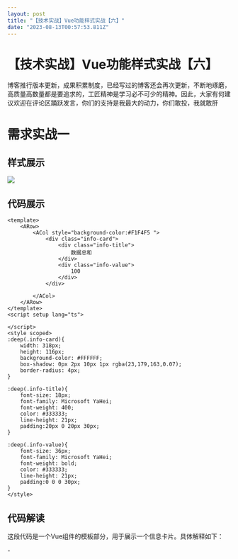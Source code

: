 ```yaml
---
layout: post
title: "【技术实战】Vue功能样式实战【六】"
date: "2023-08-13T00:57:53.811Z"
---
```

【技术实战】Vue功能样式实战【六】
==================

博客推行版本更新，成果积累制度，已经写过的博客还会再次更新，不断地琢磨，高质量高数量都是要追求的，工匠精神是学习必不可少的精神。因此，大家有何建议欢迎在评论区踊跃发言，你们的支持是我最大的动力，你们敢投，我就敢肝

需求实战一
=====

样式展示
----

![](https://img2023.cnblogs.com/blog/1871173/202308/1871173-20230812233425231-367546051.png)

代码展示
----

    <template>
        <ARow>
            <ACol style="background-color:#F1F4F5 ">
                <div class="info-card">
                    <div class="info-title">
                        数据总和
                    </div>
                    <div class="info-value">
                        100
                    </div>
                </div>
    
            </ACol>
        </ARow>
    </template>
    <script setup lang="ts">
    
    </script>
    <style scoped>
    :deep(.info-card){
        width: 318px;
        height: 116px;
        background-color: #FFFFFF;
        box-shadow: 0px 2px 10px 1px rgba(23,179,163,0.07);
        border-radius: 4px;
    }
    
    :deep(.info-title){
        font-size: 18px;
        font-family: Microsoft YaHei;
        font-weight: 400;
        color: #333333;
        line-height: 21px;
        padding:20px 0 20px 30px;
    }
    
    :deep(.info-value){
        font-size: 36px;
        font-family: Microsoft YaHei;
        font-weight: bold;
        color: #333333;
        line-height: 21px;
        padding:0 0 0 30px;
    }
    </style>

代码解读
----

这段代码是一个Vue组件的模板部分，用于展示一个信息卡片。具体解释如下：

\- <template> 标签用于定义组件的模板部分。  
\- <ARow> 和 <ACol> 是自定义的组件，用于布局。<ARow> 表示一行，<ACol> 表示一列。  
\- <ACol> 标签内部有一个 style 属性，用于设置背景颜色为 #F1F4F5。  
\- <div class="info-card"> 是一个具有 info-card 类名的 div 元素，表示信息卡片的容器。  
\- <div class="info-title"> 是一个具有 info-title 类名的 div 元素，表示信息卡片的标题。  
\- <div class="info-value"> 是一个具有 info-value 类名的 div 元素，表示信息卡片的数值。

接下来是 <script setup lang="ts"> 标签，用于编写组件的逻辑部分，这里是空的，没有任何代码。

最后是 <style scoped> 标签，用于定义组件的样式。:deep() 是一个深度选择器，用于选择组件内部的元素。.info-card 表示选择具有 info-card 类名的元素，设置了宽度、高度、背景颜色、阴影和边框圆角等样式。.info-title 和 .info-value 分别表示选择具有对应类名的元素，设置了字体大小、字体样式、颜色、行高和内边距等样式。

这段代码的作用是创建一个信息卡片组件，显示一个标题为 "数据总和"，数值为 "100" 的信息。信息卡片具有特定的样式，包括背景颜色、阴影和边框圆角等。

需求实战二
=====

样式展示
----

![](https://img2023.cnblogs.com/blog/1871173/202308/1871173-20230812233610887-1038864549.png)

代码展示
----

    <template>
        <div class="info-card">
            <div class="info-title">
                数据总和
            </div>
            <div class="info-value">
                100
            </div>
            <div class="animation-container">
                <div class="circle"></div>
                <div class="circle"></div>
                <div class="circle"></div>
                <div class="circle"></div>
                <div class="circle"></div>
                <div class="circle"></div>
            </div>
        </div>
    </template>
    
    
    <script setup lang="ts"></script>
    
    
    <style scoped>
    .info-card {
        width: 318px;
        height: 200px;
        background-color: #17b3a3;
        border-radius: 8px;
        display: flex;
        flex-direction: column;
        align-items: center;
        justify-content: center;
        position: relative;
    }
    
    
    .info-title {
        font-size: 24px;
        font-weight: bold;
        color: #FFFFFF;
    }
    
    
    .info-value {
        font-size: 48px;
        font-weight: bold;
        color: #FFFFFF;
    }
    
    
    .animation-container {
        display: flex;
        position: absolute;
        bottom: 25px;
    }
    
    
    .circle {
        width: 10px;
        height: 10px;
        background-color: #FFFFFF;
        border-radius: 50%;
        margin: 0 4px;
        transform: scale(0);
        animation: pulse 1.5s infinite cubic-bezier(0.215, 0.61, 0.355, 1) alternate;
    }
    
    
    .circle:nth-child(1) {
        animation-delay: 0.1s;
    }
    
    
    .circle:nth-child(2) {
        animation-delay: 0.2s;
    }
    .circle:nth-child(3) {
        animation-delay: 0.3s;
    }
    .circle:nth-child(4) {
        animation-delay: 0.4s;
    }
    .circle:nth-child(5) {
        animation-delay: 0.5s;
    }
    .circle:nth-child(6) {
        animation-delay: 0.6s;
    }
    
    
    @keyframes pulse {
        0% {
            opacity: 0;
            transform: scale(0);
        }
        50% {
            opacity: 1;
            transform: scale(1);
        }
        100% {
            opacity: 0;
            transform: scale(0);
        }
    }
    </style>

代码解读
----

这段代码是一个Vue组件的模板部分，用于展示一个带有动画效果的信息卡片。具体解释如下：

\- <template> 标签用于定义组件的模板部分。  
\- <div class="info-card"> 是一个具有 info-card 类名的 div 元素，表示信息卡片的容器。  
\- <div class="info-title"> 是一个具有 info-title 类名的 div 元素，表示信息卡片的标题。  
\- <div class="info-value"> 是一个具有 info-value 类名的 div 元素，表示信息卡片的数值。  
\- <div class="animation-container"> 是一个具有 animation-container 类名的 div 元素，用于容纳动画效果的圆圈。  
\- <div class="circle"> 是一个具有 circle 类名的 div 元素，表示一个圆圈。

接下来是 <script setup lang="ts"> 标签，用于编写组件的逻辑部分，这里是空的，没有任何代码。

最后是 <style scoped> 标签，用于定义组件的样式。.info-card 表示选择具有 info-card 类名的元素，设置了宽度、高度、背景颜色、边框圆角等样式，并使用了 Flex 布局使内容垂直居中。.info-title 和 .info-value 分别表示选择具有对应类名的元素，设置了字体大小、字体样式、颜色等样式。.animation-container 表示选择具有 animation-container 类名的元素，设置了绝对定位和底部偏移量。.circle 表示选择具有 circle 类名的元素，设置了圆圈的样式，包括宽度、高度、背景颜色、边框圆角、外边距和动画效果。

动画效果使用了 @keyframes 关键字定义了一个名为 pulse 的关键帧动画，通过改变透明度和缩放来实现圆圈的闪烁效果。.circle:nth-child(n) 选择了第 n 个具有 circle 类名的元素，并设置了不同的动画延迟时间，以实现圆圈的依次闪烁效果。

这段代码的作用是创建一个带有动画效果的信息卡片组件，显示一个标题为 "数据总和"，数值为 "100" 的信息。信息卡片具有特定的样式，包括背景颜色、边框圆角和居中对齐等。同时，信息卡片底部有一组圆圈，通过动画效果实现闪烁的效果。

需求实战三
=====

样式展示
----

![](https://img2023.cnblogs.com/blog/1871173/202308/1871173-20230812233942865-1071826125.png)

代码展示
----

    <template>
        <div class="info-card">
            <div class="info-title">
                数据总和
            </div>
            <div class="info-value">
                100
            </div>
            <div class="animation-container">
                <div class="circle"></div>
                <div class="circle"></div>
                <div class="circle"></div>
                <div class="circle"></div>
                <div class="circle"></div>
                <div class="circle"></div>
            </div>
        </div>
    </template>
    
    
    <script setup lang="ts"></script>
    
    
    <style scoped>
    .info-card {
        width: 318px;
        height: 200px;
        background-color: rgba(23, 179, 163, 0.5);
        backdrop-filter: blur(10px);
        border-radius: 8px;
        display: flex;
        flex-direction: column;
        align-items: center;
        justify-content: center;
        position: relative;
        border: 1px solid rgba(255, 255, 255, 0.2);
        box-shadow: 0 2px 4px rgba(0, 0, 0, 0.1);
        background-image: linear-gradient(45deg, rgba(255, 255, 255, 0.1) 25%, transparent 25%, transparent 50%, rgba(255, 255, 255, 0.1) 50%, rgba(255, 255, 255, 0.1) 75%, transparent 75%, transparent);
        background-size: 20px 20px;
    
    }
    
    
    .info-title {
        font-size: 24px;
        font-weight: bold;
        color: #FFFFFF;
        text-shadow: 0 2px 4px rgba(0, 0, 0, 0.2);
    }
    
    
    .info-value {
        font-size: 48px;
        font-weight: bold;
        color: #FFFFFF;
        text-shadow: 0 2px 4px rgba(0, 0, 0, 0.2);
    }
    
    
    .animation-container {
        display: flex;
        position: absolute;
        bottom: 25px;
    }
    
    
    .circle {
        width: 10px;
        height: 10px;
        background-color: #FFD700;
        border-radius: 50%;
        margin: 0 4px;
        transform: scale(0);
        animation: pulse 1.5s infinite cubic-bezier(0.215, 0.61, 0.355, 1) alternate;
    }
    
    
    .circle:nth-child(1) {
        animation-delay: 0.1s;
    }
    
    
    .circle:nth-child(2) {
        animation-delay: 0.2s;
    }
    .circle:nth-child(3) {
        animation-delay: 0.3s;
    }
    .circle:nth-child(4) {
        animation-delay: 0.4s;
    }
    .circle:nth-child(5) {
        animation-delay: 0.5s;
    }
    .circle:nth-child(6) {
        animation-delay: 0.6s;
    }
    
    
    @keyframes pulse {
        0% {
            opacity: 0;
            transform: scale(0);
        }
        50% {
            opacity: 1;
            transform: scale(1);
        }
        100% {
            opacity: 0;
            transform: scale(0);
        }
    }
    </style>

代码解读
----

这段代码是一个Vue组件的模板部分，用于展示一个带有动画效果和背景模糊的信息卡片。具体解释如下：

\- <template> 标签用于定义组件的模板部分。  
\- <div class="info-card"> 是一个具有 info-card 类名的 div 元素，表示信息卡片的容器。  
\- <div class="info-title"> 是一个具有 info-title 类名的 div 元素，表示信息卡片的标题。  
\- <div class="info-value"> 是一个具有 info-value 类名的 div 元素，表示信息卡片的数值。  
\- <div class="animation-container"> 是一个具有 animation-container 类名的 div 元素，用于容纳动画效果的圆圈。  
\- <div class="circle"> 是一个具有 circle 类名的 div 元素，表示一个圆圈。

接下来是 <script setup lang="ts"> 标签，用于编写组件的逻辑部分，这里是空的，没有任何代码。

最后是 <style scoped> 标签，用于定义组件的样式。.info-card 表示选择具有 info-card 类名的元素，设置了宽度、高度、背景颜色、背景模糊、边框圆角、阴影和背景图案等样式，并使用了 Flex 布局使内容垂直居中。.info-title 和 .info-value 分别表示选择具有对应类名的元素，设置了字体大小、字体样式、颜色和文字阴影等样式。.animation-container 表示选择具有 animation-container 类名的元素，设置了绝对定位和底部偏移量。.circle 表示选择具有 circle 类名的元素，设置了圆圈的样式，包括宽度、高度、背景颜色、边框圆角、外边距和动画效果。

动画效果使用了 @keyframes 关键字定义了一个名为 pulse 的关键帧动画，通过改变透明度和缩放来实现圆圈的闪烁效果。.circle:nth-child(n) 选择了第 n 个具有 circle 类名的元素，并设置了不同的动画延迟时间，以实现圆圈的依次闪烁效果。

这段代码的作用是创建一个带有动画效果和背景模糊的信息卡片组件，显示一个标题为 "数据总和"，数值为 "100" 的信息。信息卡片具有特定的样式，包括背景颜色、背景模糊、边框圆角、阴影和背景图案等。同时，信息卡片底部有一组圆圈，通过动画效果实现闪烁的效果。

需求实战四
=====

样式展示
----

![](https://img2023.cnblogs.com/blog/1871173/202308/1871173-20230812234205567-1347902197.png)

代码展示
----

    <template>
        <div class="home-component">
            <ARow style="padding:0 0 30px 0">
                <div class="info-card">
                    <div class="info-title">
                        数据总和
                    </div>
                    <transition name="number-transition">
                        <div class="info-value" :class="{ init:init,changed: isNumberIncreased, decreased: isNumberDecreased }">
                            {{ animatedValue }}
                        </div>
                    </transition>
                    <div class="animation-container">
                        <div class="circle"></div>
                        <div class="circle"></div>
                        <div class="circle"></div>
                        <div class="circle"></div>
                        <div class="circle"></div>
                        <div class="circle"></div>
                    </div>
                </div>
            </ARow>
            <ARow>
                <ACol span="10">
                    <div class="button-container">
                        <a-button class="increase-button" type="primary" @click="addNumber">增加数值</a-button>
                    </div>
                </ACol>
                <ACol span="4">
                </ACol>
                <ACol span="10">
                    <div class="button-container">
                        <a-button class="decrease-button" type="primary" @click="minNumber">减少数值</a-button>
                    </div>
                </ACol>
            </ARow>
        </div>
    </template>
    
    <script setup lang="ts">
    import { ref, watch } from 'vue';
    
    const value = ref(100);
    const isNumberIncreased = ref(false);
    const isNumberDecreased = ref(false);
    
    const animatedValue = ref(value.value);
    const init=ref(true)
    
    
    const addNumber = () => {
            const startValue = value.value;
            const endValue = startValue + 10;
            animateNumber(startValue, endValue);
            value.value = endValue;
            init.value=false;
        isNumberDecreased.value = false;
    
        isNumberIncreased.value = true;
    
    };
    
    const minNumber = () => {
            const startValue = value.value;
            const endValue = startValue - 10;
            animateNumber(startValue, endValue);
            value.value = endValue;
            init.value=false;
        isNumberIncreased.value = false;
    
        isNumberDecreased.value = true;
    };
    const animateNumber = (startValue:any, endValue:any) => {
        const duration = 1000; // 动画持续时间，单位为毫秒
        const frameRate = 10; // 每秒帧数
        const totalFrames = duration / (1000 / frameRate);
        const frameIncrement = (endValue - startValue) / totalFrames;
    
        let currentFrame = 0;
        const timer = setInterval(() => {
            currentFrame++;
            animatedValue.value = Math.round(startValue + frameIncrement * currentFrame);
    
            if (currentFrame === totalFrames) {
                clearInterval(timer);
            }
        }, 1000 / frameRate);
    };
    
    watch(value, () => {
        animatedValue.value = value.value;
    });
    </script>
    
    <style scoped>
    .home-component {
        display: flex;
        flex-direction: column;
        align-items: center;
        justify-content: center;
    }
    
    .info-card {
        width: 318px;
        height: 200px;
        background-color: rgba(23, 179, 163, 0.5);
        backdrop-filter: blur(10px);
        border-radius: 8px;
        display: flex;
        flex-direction: column;
        align-items: center;
        justify-content: center;
        position: relative;
        border: 1px solid rgba(255, 255, 255, 0.2);
        box-shadow: 0 2px 4px rgba(0, 0, 0, 0.1);
        background-image: linear-gradient(
            45deg,
            rgba(255, 255, 255, 0.1) 25%,
            transparent 25%,
            transparent 50%,
            rgba(255, 255, 255, 0.1) 50%,
            rgba(255, 255, 255, 0.1) 75%,
            transparent 75%,
            transparent
        );
        background-size: 20px 20px;
    }
    
    .info-title {
        font-size: 24px;
        font-weight: bold;
        color: #ffffff;
        text-shadow: 0 2px 4px rgba(0, 0, 0, 0.2);
    }
    
    .info-value {
        font-size: 48px;
        font-weight: bold;
        color: #ffffff;
        text-shadow: 0 2px 4px rgba(0, 0, 0, 0.2);
    }
    .info-value.init {
        color: #ffffff;
        transform: scale(1.2);
    }
    .info-value.changed {
        color: #13c40d;
        transform: scale(1.2);
    }
    .info-value.decreased {
        color: #eb5766;
        transform: scale(1.2);
    }
    .animation-container {
        display: flex;
        position: absolute;
        bottom: 25px;
    }
    
    .circle {
        width: 10px;
        height: 10px;
        background-color: #ffd700;
        border-radius: 50%;
        margin: 0 4px;
        transform: scale(0);
        animation: pulse 1.5s infinite cubic-bezier(0.215, 0.61, 0.355, 1) alternate;
    }
    
    .circle:nth-child(1) {
        animation-delay: 0.1s;
    }
    
    .circle:nth-child(2) {
        animation-delay: 0.2s;
    }
    
    .circle:nth-child(3) {
        animation-delay: 0.3s;
    }
    
    .circle:nth-child(4) {
        animation-delay: 0.4s;
    }
    
    .circle:nth-child(5) {
        animation-delay: 0.5s;
    }
    
    .circle:nth-child(6) {
        animation-delay: 0.6s;
    }
    
    @keyframes pulse {
        0% {
            opacity: 0;
            transform: scale(0);
        }
        50% {
            opacity: 1;
            transform: scale(1);
        }
        100% {
            opacity: 0;
            transform: scale(0);
        }
    }
    
    .button-container {
        display: flex;
        justify-content: center;
        padding: 30px 0;
        animation: bounce 2s infinite;
        animation-delay: 1s;
    }
    
    .increase-button,
    .decrease-button {
        font-size: 16px;
        font-weight: bold;
        text-transform: uppercase;
        box-shadow: 0 2px 10px rgba(0, 0, 0, 0.3);
        border: none;
        transform: scale(1.05) rotate(360deg);
        transition: transform 1s;
        border-radius: 5px;
    }
    
    .increase-button {
        background-color: #38b2ac;
        margin-right: 10px;
    }
    
    .decrease-button {
        background-color: #eb5766;
        margin-left: 10px;
    }
    
    .increase-button:hover,
    .decrease-button:hover {
        transform: scale(1.05);
        box-shadow: 0 2px 15px rgba(0, 0, 0, 0.4);
    }
    </style>

代码解读
----

这段代码是一个Vue组件的模板部分，用于展示一个带有动画效果和交互功能的信息卡片。具体解释如下：

\- <template> 标签用于定义组件的模板部分。  
\- <div class="home-component"> 是一个具有 home-component 类名的 div 元素，表示整个组件的容器。  
\- <ARow> 和 <ACol> 是自定义的组件，用于布局。<ARow> 表示一行，<ACol> 表示一列。  
\- <div class="info-card"> 是一个具有 info-card 类名的 div 元素，表示信息卡片的容器。  
\- <div class="info-title"> 是一个具有 info-title 类名的 div 元素，表示信息卡片的标题。  
\- <transition> 标签用于添加过渡效果，name 属性指定过渡效果的名称。  
\- <div class="info-value"> 是一个具有 info-value 类名的 div 元素，表示信息卡片的数值。使用了动态绑定 :class 来根据条件添加不同的类名，实现数值变化时的样式变化。  
\- {{ animatedValue }} 是一个插值表达式，用于显示动态绑定的 animatedValue 变量的值。  
\- <div class="animation-container"> 是一个具有 animation-container 类名的 div 元素，用于容纳动画效果的圆圈。  
\- <div class="circle"> 是一个具有 circle 类名的 div 元素，表示一个圆圈。

接下来是 <script setup lang="ts"> 标签，用于编写组件的逻辑部分。通过 import 导入了 ref 和 watch 方法，用于创建响应式数据和监听数据变化。定义了一些变量和方法，包括 value、isNumberIncreased、isNumberDecreased、animatedValue、init、addNumber、minNumber 和 animateNumber。addNumber 方法用于增加数值，minNumber 方法用于减少数值，animateNumber 方法用于实现数值变化的动画效果。使用 watch 监听 value 的变化，并更新 animatedValue 的值。

最后是 <style scoped> 标签，用于定义组件的样式。.home-component 表示选择具有 home-component 类名的元素，设置了居中对齐等样式。.info-card 表示选择具有 info-card 类名的元素，设置了宽度、高度、背景颜色、背景模糊、边框圆角、阴影和背景图案等样式。.info-title 和 .info-value 分别表示选择具有对应类名的元素，设置了字体大小、字体样式、颜色和文字阴影等样式。.info-value.init、.info-value.changed 和 .info-value.decreased 分别表示根据条件添加的类名，用于实现数值变化时的样式变化。.animation-container 表示选择具有 animation-container 类名的元素，设置了绝对定位和底部偏移量。.circle 表示选择具有 circle 类名的元素，设置了圆圈的样式，包括宽度、高度、背景颜色、边框圆角、外边距和动画效果。

动画效果使用了 @keyframes 关键字定义了一个名为 pulse 的关键帧动画，通过改变透明度和缩放来实现圆圈的闪烁效果。.circle:nth-child(n) 选择了第 n 个具有 circle 类名的元素，并设置了不同的动画延迟时间，以实现圆圈的依次闪烁效果。

这段代码的作用是创建一个带有动画效果和交互功能的信息卡片组件。信息卡片显示一个标题为 "数据总和"，数值初始值为 "100"，并根据用户点击增加或减少数值，同时显示数值的变化动画效果。信息卡片具有特定的样式，包括背景颜色、背景模糊、边框圆角、阴影和背景图案等。同时，信息卡片底部有一组圆圈，通过动画效果实现闪烁的效果。

在黑夜里梦想着光，心中覆盖悲伤，在悲伤里忍受孤独，空守一丝温暖。 我的泪水是无底深海，对你的爱已无言，相信无尽的力量，那是真爱永在。 我的信仰是无底深海，澎湃着心中火焰，燃烧无尽的力量，那是忠诚永在。